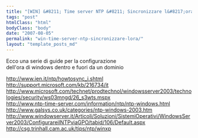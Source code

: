 ```yaml
---
title: "[WIN] &#8211; Time server NTP &#8211; Sincronizzare l&#8217;ora"
tags: "post"
htmlClass: "html"
bodyClass: "body"
date: "2007-08-05"
permalink: "win-time-server-ntp-sincronizzare-lora/"
layout: "template_posts_md"
---
```

<p>Ecco una serie di guide per la configurazione<br />dell&#39;ora di windows dentro e fuori da un dominio</p>
<p><a href="http://www.ien.it/ntp/howtosync_i.shtml">http://www.ien.it/ntp/howtosync_i.shtml</a><br /><a href="http://support.microsoft.com/kb/216734/it">http://support.microsoft.com/kb/216734/it</a><br /><a href="http://www.microsoft.com/technet/prodtechnol/windowsserver2003/technologies/security/ws03mngd/26_s3wts.mspx">http://www.microsoft.com/technet/prodtechnol/windowsserver2003/technologies/security/ws03mngd/26_s3wts.mspx</a><br /><a href="http://www.ntp-time-server.com/information/ntp/ntp-windows.html">http://www.ntp-time-server.com/information/ntp/ntp-windows.html</a><br /><a href="http://www.galsys.co.uk/categories/ntp-windows-2003.htm">http://www.galsys.co.uk/categories/ntp-windows-2003.htm</a><br /><a href="http://www.windowserver.it/Articoli/Soluzioni/SistemiOperativi/WindowsServer2003/ConfigurareilNTPviaGPO/tabid/106/Default.aspx">http://www.windowserver.it/Articoli/Soluzioni/SistemiOperativi/WindowsServer2003/ConfigurareilNTPviaGPO/tabid/106/Default.aspx</a><br /><a href="http://csg.trinhall.cam.ac.uk/tips/ntp/winxp">http://csg.trinhall.cam.ac.uk/tips/ntp/winxp</a></p>
